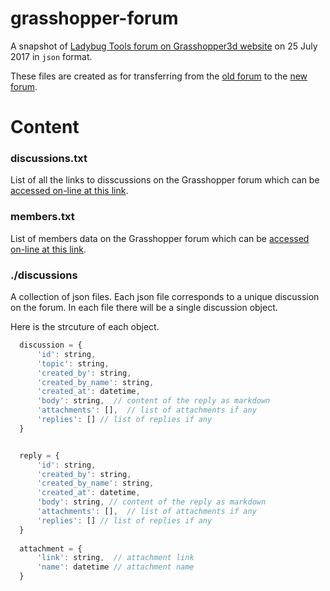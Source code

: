 # grasshopper-forum

A snapshot of [Ladybug Tools forum on Grasshopper3d website](http://www.grasshopper3d.com/group/ladybug/forum) on 25 July 2017 in `json` format.

These files are created as for transferring from the [old forum](http://www.grasshopper3d.com/group/ladybug/forum) to the [new forum](http://discourse.ladybug.tools).


# Content

### discussions.txt
List of all the links to disscussions on the Grasshopper forum which can be [accessed on-line at this link](http://www.grasshopper3d.com/group/ladybug/forum).

### members.txt
List of members data on the Grasshopper forum which can be [accessed on-line at this link](http://www.grasshopper3d.com/group/ladybug/user/list).

### ./discussions
A collection of json files. Each json file corresponds to a unique discussion on the forum. In each file there will be a single discussion object.

Here is the strcuture of each object.

```javascript
  discussion = {
      'id': string,
      'topic': string,
      'created_by': string,
      'created_by_name': string,
      'created_at': datetime,
      'body': string,  // content of the reply as markdown
      'attachments': [],  // list of attachments if any
      'replies': [] // list of replies if any
  }


  reply = {
      'id': string,
      'created_by': string,
      'created_by_name': string,
      'created_at': datetime,
      'body': string, // content of the reply as markdown
      'attachments': [],  // list of attachments if any
      'replies': [] // list of replies if any
  }
  
  attachment = {
      'link': string,  // attachment link
      'name': datetime // attachment name
  }
  
```
